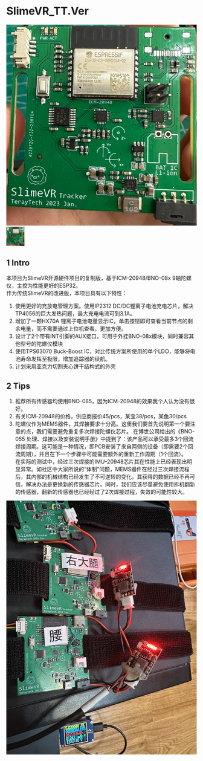 # SlimeVR_TT.Ver  
![pcb_main](https://github.com/TerayTech/SlimeVR_TT.Ver/blob/main/img/SLVR_PCBtop.jpg)
<img src="https://github.com/TerayTech/SlimeVR_TT.Ver/blob/main/img/SLVR_PCBtop.jpg" width="48">  
## 1 Intro  
本项目为SlimeVR开源硬件项目的复制版，基于ICM-20948/BNO-08x 9轴陀螺仪，主控为性能更好的ESP32。  
作为传统SlimeVR的改进版，本项目具有以下特性：  
1. 使用更好的充放电管理方案。使用IP2312 DC/DC锂离子电池充电芯片，解决TP4056的巨大发热问题，最大充电电流可到3.1A。  
2. 增加了一颗HX70A 锂离子电池电量显示IC，单击按钮即可查看当前节点的剩余电量，而不需要通过上位机查看，更加方便。  
3. 设计了2个带有INT引脚的AUX接口，可用于外挂BNO-08x模块，同时兼容其他型号的陀螺仪模块  
4. 使用TPS63070 Buck-Boost IC，对比传统方案所使用的单个LDO，能够将电池寿命发挥至极限，增加追踪器的续航。  
5. 计划采用亚克力切割夹心饼干结构式的外壳  
  
## 2 Tips 
1. 推荐所有传感器均使用BNO-085，因为ICM-20948的效果我个人认为没有很好。  
2. 有关ICM-20948的价格，供应商报价45/pcs，某宝38/pcs，某鱼30/pcs  
3. 	陀螺仪作为MEMS器件，其焊接要求十分高。这里我们要首先说明第一个要注意的点，我们需要避免重复多次焊接陀螺仪芯片。
	在博世公司给出的《BNO-055 处理、焊接以及安装说明手册》中提到了：该产品可以承受最多3个回流焊接周期。这可能是一种情况，即PCB安装了来自两侧的设备（即需要2个回流周期），并且在下一个步骤中可能需要额外的重新工作周期（1个回流）。  
在实际的测试中，经过三次焊接的IMU-20948芯片其在性能上已经表现出明显异常。如社区中大家所说的“体制”问题，MEMS器件在经过三次焊接流程后，其内部的机械结构已经发生了不可逆转的变化，其获得的数据已经不再可信，解决办法是更换新的传感器芯片。同时，我们应该尽量避免使用拆机翻新的传感器，翻新的传感器也已经经过了2次焊接过程，失效的可能性较大。  
  
    
![demopic](https://github.com/TerayTech/SlimeVR_TT.Ver/blob/main/img/demo.JPG)  
  
